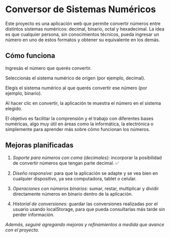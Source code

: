 # Conversor de Sistemas Numéricos
Este proyecto es una aplicación web que permite convertir números entre distintos sistemas numéricos: decimal, binario, octal y hexadecimal. La idea es que cualquier persona, sin conocimientos técnicos, pueda ingresar un número en uno de estos formatos y obtener su equivalente en los demás.

## Cómo funciona
Ingresás el número que querés convertir.

Seleccionás el sistema numérico de origen (por ejemplo, decimal).

Elegís el sistema numérico al que querés convertir ese número (por ejemplo, binario).

Al hacer clic en convertir, la aplicación te muestra el número en el sistema elegido.

El objetivo es facilitar la comprensión y el trabajo con diferentes bases numéricas, algo muy útil en áreas como la informática, la electrónica o simplemente para aprender más sobre cómo funcionan los números.

## Mejoras planificadas
1. _Soporte para números con coma (decimales):_ incorporar la posibilidad de convertir números que tengan parte decimal. ✅

2. _Diseño responsive:_ para que la aplicación se adapte y se vea bien en cualquier dispositivo, ya sea computadora, tablet o celular.

3. _Operaciones con números binarios:_ sumar, restar, multiplicar y dividir directamente números en binario dentro de la aplicación.

4. _Historial de conversiones:_ guardar las conversiones realizadas por el usuario usando localStorage, para que pueda consultarlas más tarde sin perder información.

*Además, seguiré agregando mejoras y refinamientos a medida que avance con el proyecto.*
